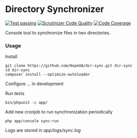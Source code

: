 Directory Synchronizer
======================

[![Test passing](https://img.shields.io/travis/HopeUA/dir-sync.svg?style=flat-square)](https://travis-ci.org/HopeUA/dir-sync)
[![Scrutinizer Code Quality](https://img.shields.io/scrutinizer/g/HopeUA/dir-sync.svg?style=flat-square)](https://scrutinizer-ci.com/g/HopeUA/dir-sync/?branch=master)
[![Code Coverage](https://img.shields.io/scrutinizer/coverage/g/HopeUA/dir-sync.svg?style=flat-square)](https://scrutinizer-ci.com/g/HopeUA/dir-sync/?branch=master)

Console tool to synchronize files in two directories.

### Usage
Install

    git clone https://github.com/HopeUA/dir-sync.git dir-sync
    cd dir-sync
    composer install --optimize-autoloader

Configure
... in development

Run tests

    bin/phpunit -c app/
    
Add new cronjob to run synchronization periodically

    php app/console sync:run
    
Logs are stored in *app/logs/sync.log*

